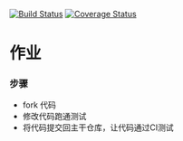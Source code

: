 [![Build Status](https://www.travis-ci.org/TinyScript/homework1.svg?branch=master)](https://www.travis-ci.org/TinyScript/homework1)
[![Coverage Status](https://coveralls.io/repos/github/TinyScript/homework1/badge.svg?branch=master)](https://coveralls.io/github/TinyScript/homework1?branch=master)
# 作业

### 步骤

* fork 代码
* 修改代码跑通测试
* 将代码提交回主干仓库，让代码通过CI测试